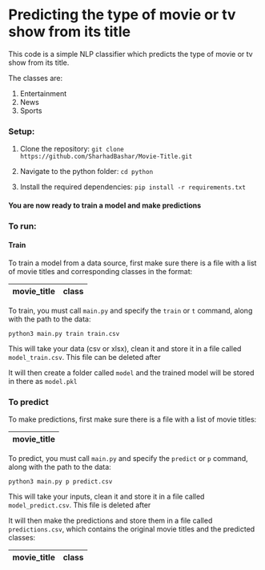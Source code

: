 # Predicting the type of movie or tv show from its title

This code is a simple NLP classifier which predicts the type of movie or tv show from its title.

The classes are:
1. Entertainment
2. News
3. Sports

### Setup:
1. Clone the repository:
`git clone https://github.com/SharhadBashar/Movie-Title.git`

2. Navigate to the python folder:
`cd python`

3. Install the required dependencies:
`pip install -r requirements.txt`

#### You are now ready to train a model and make predictions

### To run:
#### Train
To train a model from a data source, first make sure there is a file with a list of movie titles and corresponding classes in the format:

movie_title | class
------------|------

To train, you must call `main.py` and specify the `train` or `t` command, along with the path to the data:
```
python3 main.py train train.csv
```

This will take your data (csv or xlsx), clean it and store it in a file called `model_train.csv`. This file can be deleted after

It will then create a folder called `model` and the trained model will be stored in there as `model.pkl`

### To predict
To make predictions, first make sure there is a file with a list of movie titles:

movie_title |
------------|

To predict, you must call `main.py` and specify the `predict` or `p` command, along with the path to the data:
```
python3 main.py p predict.csv
```

This will take your inputs, clean it and store it in a file called `model_predict.csv`. This file is deleted after

It will then make the predictions and store them in a file called `predictions.csv`, which contains the original movie titles and the predicted classes:

movie_title | class
------------|-----

